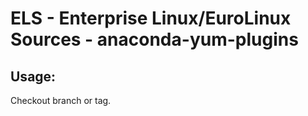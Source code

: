# ELS - Enterprise Linux/EuroLinux Sources - anaconda-yum-plugins 
## Usage:
  Checkout branch or tag.
